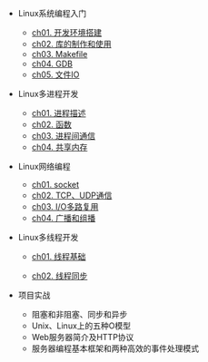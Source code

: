 * Linux系统编程入门

  * [ch01. 开发环境搭建](02Webserver/ch01)
  * [ch02. 库的制作和使用](02Webserver/ch02)
  * [ch03. Makefile](02Webserver/ch03)
  - [ch04. GDB](02Webserver/ch04)
  - [ch05. 文件IO](02Webserver/ch05)

* Linux多进程开发
  - [ch01. 进程描述](02Webserver/ch06)
  - [ch02. 函数](02Webserver/ch07)
  - [ch03. 进程间通信](02Webserver/ch08)
  - [ch04. 共享内存](02Webserver/ch09)

* Linux网络编程

  * [ch01. socket](02Webserver/ch10)
  * [ch02. TCP、UDP通信](02Webserver/ch11)
  * [ch03. I/O多路复用](02Webserver/ch12)
  * [ch04. 广播和组播](02Webserver/ch13)

* Linux多线程开发

  * [ch01. 线程基础](02Webserver/ch14)

  * [ch02. 线程同步](02Webserver/ch15)

* 项目实战

  * 阻塞和非阻塞、同步和异步
  * Unix、Linux上的五种O模型
  * Web服务器简介及HTTP协议
  * 服务器编程基本框架和两种高效的事件处理模式

  
